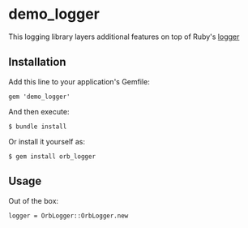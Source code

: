 # demo_logger

This logging library layers additional features on top of Ruby's [logger](http://ruby-doc.org/stdlib-2.2.3/libdoc/logger/rdoc/Logger.html)

## Installation

Add this line to your application's Gemfile:

    gem 'demo_logger'

And then execute:

    $ bundle install

Or install it yourself as:

    $ gem install orb_logger

## Usage

Out of the box:

    logger = OrbLogger::OrbLogger.new


